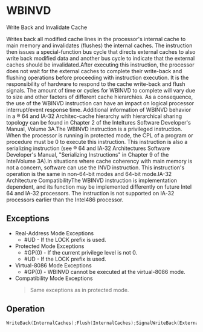 # WBINVD

Write Back and Invalidate Cache

Writes back all modified cache lines in the processor's internal cache to main memory and invalidates (flushes) the internal caches.
The instruction then issues a special-function bus cycle that directs external caches to also write back modified data and another bus cycle to indicate that the external caches should be invalidated.After executing this instruction, the processor does not wait for the external caches to complete their write-back and flushing operations before proceeding with instruction execution.
It is the responsibility of hardware to respond to the cache write-back and flush signals.
The amount of time or cycles for WBINVD to complete will vary due to size and other factors of different cache hierarchies.
As a consequence, the use of the WBINVD instruction can have an impact on logical processor interrupt/event response time.
Additional information of WBINVD behavior in a ® 64 and IA-32 Architec-cache hierarchy with hierarchical sharing topology can be found in Chapter 2 of the Inteltures Software Developer's Manual, Volume 3A.The WBINVD instruction is a privileged instruction.
When the processor is running in protected mode, the CPL of a program or procedure must be 0 to execute this instruction.
This instruction is also a serializing instruction (see ® 64 and IA-32 Architectures Software Developer's Manual, "Serializing Instructions" in Chapter 9 of the IntelVolume 3A).In situations where cache coherency with main memory is not a concern, software can use the INVD instruction.
This instruction's operation is the same in non-64-bit modes and 64-bit mode.IA-32 Architecture CompatibilityThe WBINVD instruction is implementation dependent, and its function may be implemented differently on future Intel 64 and IA-32 processors.
The instruction is not supported on IA-32 processors earlier than the Intel486 processor.

## Exceptions

- Real-Address Mode Exceptions
  - #UD - If the LOCK prefix is used.
- Protected Mode Exceptions
  - #GP(0) - If the current privilege level is not 0.
  - #UD - If the LOCK prefix is used.
- Virtual-8086 Mode Exceptions
  - #GP(0) - WBINVD cannot be executed at the virtual-8086 mode.
- Compatibility Mode Exceptions
  > Same exceptions as in protected mode.

## Operation

```C
WriteBack(InternalCaches);Flush(InternalCaches);SignalWriteBack(ExternalCaches);SignalFlush(ExternalCaches);Continue; (* Continue execution *)Intel C/C++ Compiler Intrinsic EquivalentWBINVD void _wbinvd(void);
```
